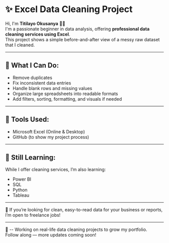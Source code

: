 # ✨ Excel Data Cleaning Project

Hi, I'm **Titilayo Okusanya** 👋🏽  
I'm a passionate beginner in data analysis, offering **professional data cleaning services using Excel**.  
This project shows a simple before-and-after view of a messy raw dataset that I cleaned.

---

## 💼 What I Can Do:
- Remove duplicates
- Fix inconsistent data entries
- Handle blank rows and missing values
- Organize large spreadsheets into readable formats
- Add filters, sorting, formatting, and visuals if needed

---

## 🚀 Tools Used:
- Microsoft Excel (Online & Desktop)
- GitHub (to show my project process)

---

## 🌱 Still Learning:
While I offer cleaning services, I’m also learning:
- Power BI
- SQL
- Python
- Tableau

---

📩 If you’re looking for clean, easy-to-read data for your business or reports, I’m open to freelance jobs!


---

🚀 -- Working on real-life data cleaning projects to grow my portfolio.  
Follow along — more updates coming soon!
